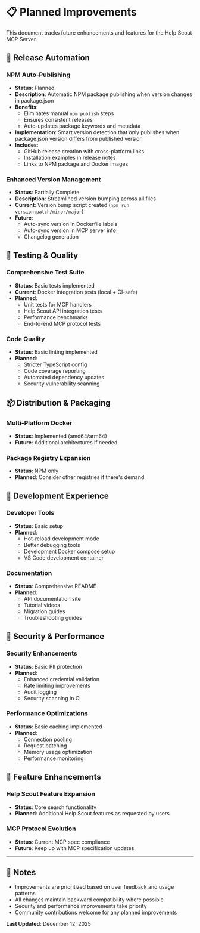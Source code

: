 # 📋 Planned Improvements

This document tracks future enhancements and features for the Help Scout MCP Server.

## 🚀 Release Automation

### NPM Auto-Publishing
- **Status**: Planned
- **Description**: Automatic NPM package publishing when version changes in package.json
- **Benefits**: 
  - Eliminates manual `npm publish` steps
  - Ensures consistent releases
  - Auto-updates package keywords and metadata
- **Implementation**: Smart version detection that only publishes when package.json version differs from published version
- **Includes**: 
  - GitHub release creation with cross-platform links
  - Installation examples in release notes
  - Links to NPM package and Docker images

### Enhanced Version Management
- **Status**: Partially Complete
- **Description**: Streamlined version bumping across all files
- **Current**: Version bump script created (`npm run version:patch/minor/major`)
- **Future**: 
  - Auto-sync version in Dockerfile labels
  - Auto-sync version in MCP server info
  - Changelog generation

## 🧪 Testing & Quality

### Comprehensive Test Suite
- **Status**: Basic tests implemented
- **Current**: Docker integration tests (local + CI-safe)
- **Planned**:
  - Unit tests for MCP handlers
  - Help Scout API integration tests
  - Performance benchmarks
  - End-to-end MCP protocol tests

### Code Quality
- **Status**: Basic linting implemented
- **Planned**:
  - Stricter TypeScript config
  - Code coverage reporting
  - Automated dependency updates
  - Security vulnerability scanning

## 📦 Distribution & Packaging

### Multi-Platform Docker
- **Status**: Implemented (amd64/arm64)
- **Future**: Additional architectures if needed

### Package Registry Expansion
- **Status**: NPM only
- **Planned**: Consider other registries if there's demand

## 🔧 Development Experience

### Developer Tools
- **Status**: Basic setup
- **Planned**:
  - Hot-reload development mode
  - Better debugging tools
  - Development Docker compose setup
  - VS Code development container

### Documentation
- **Status**: Comprehensive README
- **Planned**:
  - API documentation site
  - Tutorial videos
  - Migration guides
  - Troubleshooting guides

## 🔐 Security & Performance

### Security Enhancements
- **Status**: Basic PII protection
- **Planned**:
  - Enhanced credential validation
  - Rate limiting improvements
  - Audit logging
  - Security scanning in CI

### Performance Optimizations
- **Status**: Basic caching implemented
- **Planned**:
  - Connection pooling
  - Request batching
  - Memory usage optimization
  - Performance monitoring

## 🌟 Feature Enhancements

### Help Scout Feature Expansion
- **Status**: Core search functionality
- **Planned**: Additional Help Scout features as requested by users

### MCP Protocol Evolution
- **Status**: Current MCP spec compliance
- **Future**: Keep up with MCP specification updates

---

## 📝 Notes

- Improvements are prioritized based on user feedback and usage patterns
- All changes maintain backward compatibility where possible
- Security and performance improvements take priority
- Community contributions welcome for any planned improvements

**Last Updated**: December 12, 2025